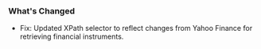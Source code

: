 ### What's Changed

* Fix: Updated XPath selector to reflect changes from Yahoo Finance for retrieving financial instruments.
